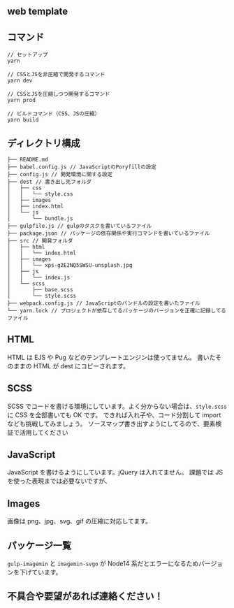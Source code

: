 ## web template

## コマンド

```
// セットアップ
yarn

// CSSとJSを非圧縮で開発するコマンド
yarn dev

// CSSとJSを圧縮しつつ開発するコマンド
yarn prod

// ビルドコマンド（CSS、JSの圧縮）
yarn build
```

## ディレクトリ構成

```
├── README.md
├── babel.config.js // JavaScriptのPoryfillの設定
├── config.js // 開発環境に関する設定
├── dest // 書き出し先フォルダ
│   ├── css
│   │   └── style.css
│   ├── images
│   ├── index.html
│   └── js
│       └── bundle.js
├── gulpfile.js // gulpのタスクを書いているファイル
├── package.json // パッケージの依存関係や実行コマンドを書いているファイル
├── src // 開発フォルダ
│   ├── html
│   │   └── index.html
│   ├── images
│   │   └── xps-g2E2NQ5SWSU-unsplash.jpg
│   ├── js
│   │   └── index.js
│   └── scss
│       ├── base.scss
│       └── style.scss
├── webpack.config.js // JavaScriptのバンドルの設定を書いたファイル
└── yarn.lock // プロジェクトが依存してるパッケージのバージョンを正確に記録してるファイル
```

## HTML

HTML は EJS や Pug などのテンプレートエンジンは使ってません。
書いたそのままの HTML が dest にコピーされます。

## SCSS

SCSS でコードを書ける環境にしています。よく分からない場合は、`style.scss`に CSS を全部書いても OK です。
できれば入れ子や、コード分割して import なども挑戦してみましょう。
ソースマップ書き出すようにしてるので、要素検証で活用してください

## JavaScript

JavaScript を書けるようにしています。jQuery は入れてません。
課題では JS を使った表現までは必要ないですが、

## Images

画像は png、jpg、svg、gif の圧縮に対応してます。

## パッケージ一覧

`gulp-imagemin` と `imagemin-svgo` が Node14 系だとエラーになるためバージョンを下げています。

## 不具合や要望があれば連絡ください！
